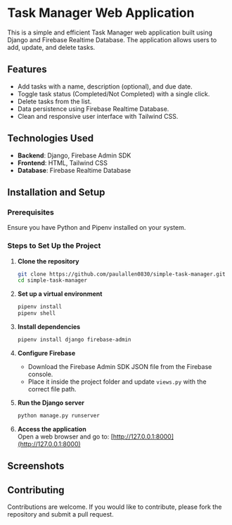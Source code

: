 # Task Manager Web Application

This is a simple and efficient Task Manager web application built using Django and Firebase Realtime Database. The application allows users to add, update, and delete tasks.

## Features

- Add tasks with a name, description (optional), and due date.  
- Toggle task status (Completed/Not Completed) with a single click.  
- Delete tasks from the list.  
- Data persistence using Firebase Realtime Database.  
- Clean and responsive user interface with Tailwind CSS.  

## Technologies Used

- **Backend**: Django, Firebase Admin SDK  
- **Frontend**: HTML, Tailwind CSS
- **Database**: Firebase Realtime Database  

## Installation and Setup

### Prerequisites
Ensure you have Python and Pipenv installed on your system.

### Steps to Set Up the Project

1. **Clone the repository**  
   ```sh
   git clone https://github.com/paulallen0830/simple-task-manager.git
   cd simple-task-manager
   ```

2. **Set up a virtual environment**  
   ```sh
   pipenv install
   pipenv shell
   ```

3. **Install dependencies**  
   ```sh
   pipenv install django firebase-admin
   ```

4. **Configure Firebase**  
   - Download the Firebase Admin SDK JSON file from the Firebase console.  
   - Place it inside the project folder and update `views.py` with the correct file path.  

5. **Run the Django server**  
   ```sh
   python manage.py runserver
   ```

6. **Access the application**  
   Open a web browser and go to: [http://127.0.0.1:8000](http://127.0.0.1:8000)

## Screenshots



## Contributing

Contributions are welcome. If you would like to contribute, please fork the repository and submit a pull request.  
